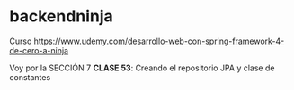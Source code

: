 # backendninja
Curso  https://www.udemy.com/desarrollo-web-con-spring-framework-4-de-cero-a-ninja

Voy por la SECCIÓN 7 **CLASE 53**:
Creando el repositorio JPA y clase de constantes
